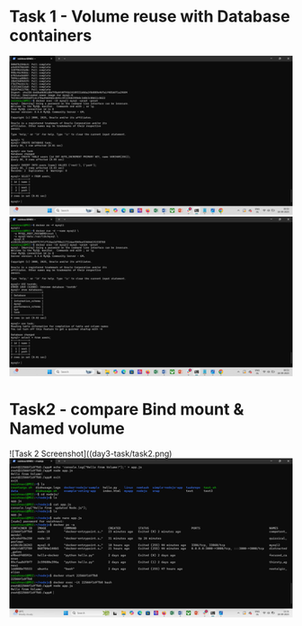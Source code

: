 # Task 1 - Volume reuse with Database containers

![Task 1 Screenshot](day3-task/task1.png)
![Task 1.1 Screenshot](day3-task/task1.1.png)

# Task2 - compare Bind mount & Named volume


![Task 2 Screenshot]((day3-task/task2.png)
![Task 2.1 Screenshot](day3-task/task2.1.png)
